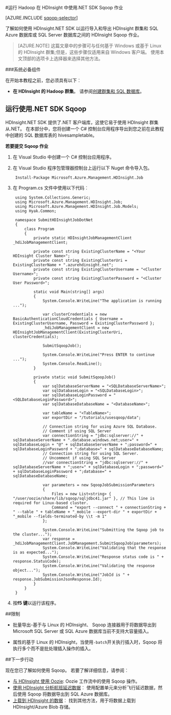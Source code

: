 <properties
    pageTitle="在 HDInsight 中使用 Hadoop Sqoop |Microsoft Azure"
    description="了解如何使用 HDInsight.NET SDK 运行 Sqoop 的导入和导出 Hadoop 群集 SQL Azure 数据库之间。"
    editor="cgronlun"
    manager="jhubbard"
    services="hdinsight"
    documentationCenter=""
    tags="azure-portal"
    authors="mumian"/>

<tags
    ms.service="hdinsight"
    ms.workload="big-data"
    ms.tgt_pltfrm="na"
    ms.devlang="na"
    ms.topic="article"
   ms.date="09/14/2016"
    ms.author="jgao"/>

#<a name="run-sqoop-jobs-using-net-sdk-for-hadoop-in-hdinsight"></a>运行 Hadoop 在 HDInsight 中使用.NET SDK Sqoop 作业

[AZURE.INCLUDE [sqoop-selector](../../includes/hdinsight-selector-use-sqoop.md)]

了解如何使用 HDInsight.NET SDK 以运行导入和导出 HDInsight 群集和 SQL Azure 数据库或 SQL Server 数据库之间的 HDInsight Sqoop 作业。

> [AZURE.NOTE] 这篇文章中的步骤可与任何基于 Windows 或基于 Linux 的 HDInsight 群集;但是，这些步骤仅适用来自 Windows 客户端。 使用本文顶部的选项卡上选择器来选择其他方法。

###<a name="prerequisites"></a>系统必备组件

在开始本教程之前，您必须具有以下︰

- **在 HDInsight 的 Hadoop 群集**。 请参阅[创建群集和 SQL 数据库](hdinsight-use-sqoop.md#create-cluster-and-sql-database)。

## <a name="run-sqoop-using-net-sdk"></a>运行使用.NET SDK Sqoop

HDInsight.NET SDK 提供了.NET 客户端库，这使它易于使用 HDInsight 群集从.NET。 在本部分中，您将创建一个 C# 控制台应用程序导出到您之前在此教程中创建的 SQL 数据库表的 hivesampletable。

**若要提交 Sqoop 作业**

1. 在 Visual Studio 中创建一个 C# 控制台应用程序。
2. 在 Visual Studio 程序包管理器控制台上运行以下 Nuget 命令导入包。

        Install-Package Microsoft.Azure.Management.HDInsight.Job
        
3. 在 Program.cs 文件中使用以下代码︰

        using System.Collections.Generic;
        using Microsoft.Azure.Management.HDInsight.Job;
        using Microsoft.Azure.Management.HDInsight.Job.Models;
        using Hyak.Common;
        
        namespace SubmitHDInsightJobDotNet
        {
            class Program
            {
                private static HDInsightJobManagementClient _hdiJobManagementClient;
        
                private const string ExistingClusterName = "<Your HDInsight Cluster Name>";
                private const string ExistingClusterUri = ExistingClusterName + ".azurehdinsight.net";
                private const string ExistingClusterUsername = "<Cluster Username>";
                private const string ExistingClusterPassword = "<Cluster User Password>";
        
                static void Main(string[] args)
                {
                    System.Console.WriteLine("The application is running ...");
        
                    var clusterCredentials = new BasicAuthenticationCloudCredentials { Username = ExistingClusterUsername, Password = ExistingClusterPassword };
                    _hdiJobManagementClient = new HDInsightJobManagementClient(ExistingClusterUri, clusterCredentials);
        
                    SubmitSqoopJob();
        
                    System.Console.WriteLine("Press ENTER to continue ...");
                    System.Console.ReadLine();
                }
        
                private static void SubmitSqoopJob()
                {
                    var sqlDatabaseServerName = "<SQLDatabaseServerName>";
                    var sqlDatabaseLogin = "<SQLDatabaseLogin>";
                    var sqlDatabaseLoginPassword = "<SQLDatabaseLoginPassword>";
                    var sqlDatabaseDatabaseName = "<DatabaseName>";
        
                    var tableName = "<TableName>";
                    var exportDir = "/tutorials/usesqoop/data";
        
                    // Connection string for using Azure SQL Database.
                    // Comment if using SQL Server
                    var connectionString = "jdbc:sqlserver://" + sqlDatabaseServerName + ".database.windows.net;user=" + sqlDatabaseLogin + "@" + sqlDatabaseServerName + ";password=" + sqlDatabaseLoginPassword + ";database=" + sqlDatabaseDatabaseName;
                    // Connection string for using SQL Server.
                    // Uncomment if using SQL Server
                    //var connectionString = "jdbc:sqlserver://" + sqlDatabaseServerName + ";user=" + sqlDatabaseLogin + ";password=" + sqlDatabaseLoginPassword + ";database=" + sqlDatabaseDatabaseName;
        
                    var parameters = new SqoopJobSubmissionParameters
                    {
                        Files = new List<string> { "/user/oozie/share/lib/sqoop/sqljdbc41.jar" }, // This line is required for Linux-based cluster.
                        Command = "export --connect " + connectionString + " --table " + tableName + "_mobile --export-dir " + exportDir + "_mobile --fields-terminated-by \\t -m 1"
                    };
        
                    System.Console.WriteLine("Submitting the Sqoop job to the cluster...");
                    var response = _hdiJobManagementClient.JobManagement.SubmitSqoopJob(parameters);
                    System.Console.WriteLine("Validating that the response is as expected...");
                    System.Console.WriteLine("Response status code is " + response.StatusCode);
                    System.Console.WriteLine("Validating the response object...");
                    System.Console.WriteLine("JobId is " + response.JobSubmissionJsonResponse.Id);
                }
            }
        }
        
4. 按**f5 键**以运行该程序。 

##<a name="limitations"></a>限制

* 批量导出-基于与 Linux 的 HDInsight、 Sqoop 连接器用于将数据导出到 Microsoft SQL Server 或 SQL Azure 数据库当前不支持大容量插入。

* 属性的基于 Linux 的 HDInsight，当使用`-batch`开关执行插入时，Sqoop 将执行多个而不是批处理插入操作的插入。

##<a name="next-steps"></a>下一步行动

现在您已了解如何使用 Sqoop。 若要了解详细信息，请参阅︰

- [与 HDInsight 使用 Oozie](hdinsight-use-oozie.md): Oozie 工作流中的使用 Sqoop 操作。
- [使用 HDInsight 分析航班延迟数据](hdinsight-analyze-flight-delay-data.md)︰ 使用配置单元来分析飞行延迟数据，然后使用 Sqoop 将数据导出到 SQL Azure 数据库。
- [上载到 HDInsight 的数据](hdinsight-upload-data.md)︰ 找到其他方法，用于将数据上载到 HDInsight/Azure Blob 存储。


